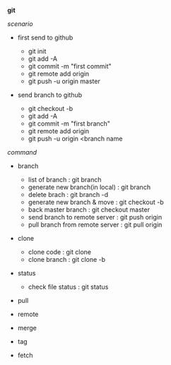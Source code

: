 **git**

*scenario*
* first send to github
  * git init
  * git add -A
  * git commit -m "first commit"
  * git remote add origin <repourl>
  * git push -u origin master

* send branch to github
  * git checkout -b <branchname>
  * git add -A
  * git commit -m "first branch"
  * git remote add origin <repourl>
  * git push -u origin <branch name

                               
*command*
* branch
  * list of branch : git branch
  * generate new branch(in local) : git branch <branchname>
  * delete brach : git branch -d <branchname>
  * generate new branch & move : git checkout -b <branchname>
  * back master branch : git checkout master
  * send branch to remote server : git push origin <branchname>
  * pull branch from remote server : git pull origin <branchname>
 
* clone
  * clone code : git clone <cloneurl>
  * clone branch : git clone -b <branchname> <cloneurl>

* status
  * check file status : git status

* pull
* remote
* merge
* tag
* fetch

  

